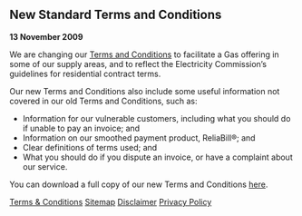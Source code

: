 
 	
## New Standard Terms and Conditions
 
**13 November 2009**

We are changing our [Terms and Conditions](http://www.energyonline.co.nz/Default.aspx?tabid=169) to facilitate a Gas offering in some of our supply areas, and to reflect the Electricity Commission’s guidelines for residential contract terms.

Our new Terms and Conditions also include some useful information not covered in our old Terms and Conditions, such as: 

- Information for our vulnerable customers, including what you should do if unable to pay an invoice; and
- Information on our smoothed payment product, ReliaBill®; and
- Clear definitions of terms used; and
- What you should do if you dispute an invoice, or have a complaint about our service.

You can download a full copy of our new Terms and Conditions [here](http://www.energyonline.co.nz/Default.aspx?tabid=169).





[Terms & Conditions](http://www.energyonline.co.nz/terms)
[Sitemap](http://www.energyonline.co.nz/home/site_map)
[Disclaimer](http://www.energyonline.co.nz/home/site_map/disclaimer)
[Privacy Policy](http://www.energyonline.co.nz/home/site_map/privacy_policy)